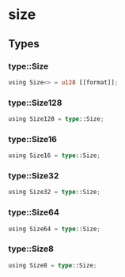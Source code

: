 # size


## Types

### type::Size

```rust
using Size<> = u128 [[format]];
```
### type::Size128

```rust
using Size128 = type::Size;
```
### type::Size16

```rust
using Size16 = type::Size;
```
### type::Size32

```rust
using Size32 = type::Size;
```
### type::Size64

```rust
using Size64 = type::Size;
```
### type::Size8

```rust
using Size8 = type::Size;
```
